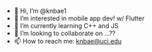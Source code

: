 - 👋 Hi, I’m @knbae1
- 👀 I’m interested in mobile app dev! w/ Flutter
- 🌱 I’m currently learning C++ and JS
- 💞️ I’m looking to collaborate on ...??
- 📫 How to reach me: knbae@uci.edu

<!---
knbae1/knbae1 is a ✨ special ✨ repository because its `README.md` (this file) appears on your GitHub profile.
You can click the Preview link to take a look at your changes.
--->
